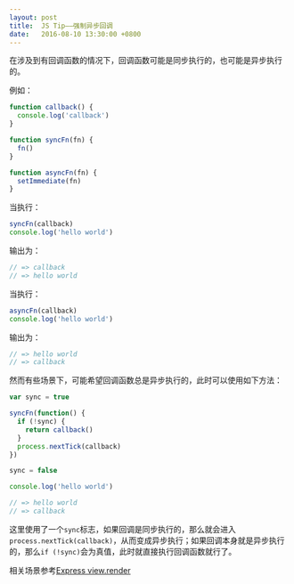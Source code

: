 ```yaml
---
layout: post
title:  JS Tip——强制异步回调
date:   2016-08-10 13:30:00 +0800
---
```


在涉及到有回调函数的情况下，回调函数可能是同步执行的，也可能是异步执行的。

例如：

```js
function callback() {
  console.log('callback')
}

function syncFn(fn) {
  fn()
}

function asyncFn(fn) {
  setImmediate(fn)
}
```

当执行：

```js
syncFn(callback)
console.log('hello world')
```

输出为：

```js
// => callback
// => hello world
```

当执行：

```js
asyncFn(callback)
console.log('hello world')
```

输出为：

```js
// => hello world
// => callback
```

然而有些场景下，可能希望回调函数总是异步执行的，此时可以使用如下方法：

```js
var sync = true

syncFn(function() {
  if (!sync) {
    return callback()
  }
  process.nextTick(callback)
})

sync = false

console.log('hello world')

// => hello world
// => callback
```

这里使用了一个`sync`标志，如果回调是同步执行的，那么就会进入`process.nextTick(callback)`，从而变成异步执行；如果回调本身就是异步执行的，那么`if (!sync)`会为真值，此时就直接执行回调函数就行了。

相关场景参考[Express view.render](https://github.com/expressjs/express/blob/5.0.0-alpha.2/lib/view.js#L124)